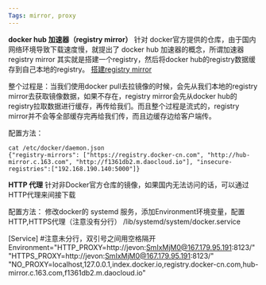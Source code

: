```yaml
---
Tags: mirror, proxy
---
```

**docker hub 加速器（registry mirror）**
针对 docker官方提供的仓库，由于国内网络环境导致下载速度慢，就提出了 docker hub 加速器的概念，所谓加速器 registry mirror 其实就是搭建一个registry，然后将docker hub的registry数据缓存到自己本地的registry。
[搭建registry mirror](https://niyanchun.com/deploy-registry-mirror.html)

整个过程是：当我们使用docker pull去拉镜像的时候，会先从我们本地的registry mirror去获取镜像数据，如果不存在，registry mirror会先从docker hub的registry拉取数据进行缓存，再传给我们。而且整个过程是流式的，registry mirror并不会等全部缓存完再给我们传，而且边缓存边给客户端传。

配置方法：
```
cat /etc/docker/daemon.json 
{"registry-mirrors": ["https://registry.docker-cn.com", "http://hub-mirror.c.163.com", "http://f1361db2.m.daocloud.io"], "insecure-registries":["192.168.190.140:5000"]}
```

**HTTP 代理**
针对非Docker官方仓库的镜像，如果国内无法访问的话，可以通过 HTTP代理来间接下载

配置方法：
修改docker的 systemd 服务，添加Environment环境变量，配置HTTP,HTTPS代理（注意没有分行）
/lib/systemd/system/docker.service

[Service]
#注意未分行，双引号之间用空格隔开
Environment="HTTP_PROXY=http://jevon:SmIxMjM0@167.179.95.191:8123/" "HTTPS_PROXY=http://jevon:SmIxMjM0@167.179.95.191:8123/" "NO_PROXY=localhost,127.0.0.1,index.docker.io,registry.docker-cn.com,hub-mirror.c.163.com,f1361db2.m.daocloud.io"
